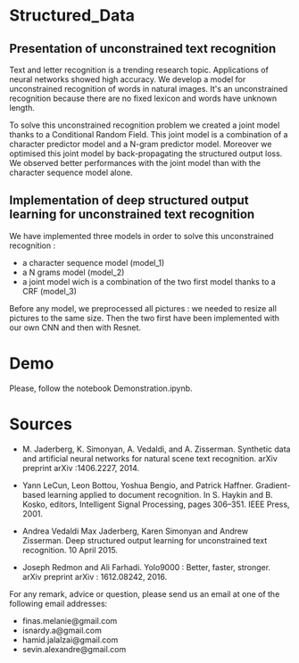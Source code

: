 


# Structured_Data

## Presentation of unconstrained text recognition 

Text and letter recognition is a trending research topic. Applications of neural networks showed high accuracy. We develop a model for unconstrained recognition of words in natural images. It's an unconstrained recognition because there are no fixed lexicon and words have unknown length. 

To solve this unconstrained recognition problem we created a joint model thanks to a Conditional Random Field. This joint model is a combination of a character predictor model and a N-gram predictor model. Moreover we optimised this joint model by back-propagating the structured output loss. We observed better performances with the joint model than with the character sequence model alone.

## Implementation of deep structured output learning for unconstrained text recognition

We have implemented three models in order to solve this unconstrained recognition :
- a character sequence model (model_1)
- a N grams model (model_2)
- a joint model wich is a combination of the two first model thanks to a CRF (model_3)

Before any model, we preprocessed all pictures : we needed to resize all pictures to the same size. Then the two first have been implemented with our own CNN and then with Resnet.

# Demo 

Please, follow the notebook Demonstration.ipynb.

# Sources

- M. Jaderberg, K. Simonyan, A. Vedaldi, and A. Zisserman.  Synthetic data and artificial neural networks for natural scene text recognition. arXiv preprint arXiv :1406.2227, 2014.

- Yann LeCun, Leon Bottou, Yoshua Bengio, and Patrick Haffner. Gradient-based learning applied to document recognition. In S. Haykin and B. Kosko, editors, Intelligent Signal Processing, pages 306–351. IEEE Press, 2001.

- Andrea Vedaldi Max Jaderberg, Karen Simonyan and Andrew Zisserman. Deep structured output learning for unconstrained text recognition. 10 April 2015.

- Joseph  Redmon  and  Ali  Farhadi.    Yolo9000  :  Better,  faster,  stronger. arXiv  preprint arXiv : 1612.08242, 2016.



For any remark, advice or question, please send us an email at one of the following email addresses:

<ul>
<li> finas.melanie@gmail.com </li>
<li> isnardy.a@gmail.com </li>
<li> hamid.jalalzai@gmail.com </li>
<li> sevin.alexandre@gmail.com </li>
</ul>

